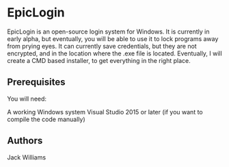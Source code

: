 # EpicLogin
EpicLogin is an open-source login system for Windows. It is currently in early alpha, but eventually, you will be able to use it
to lock programs away from prying eyes. It can currently save credentials, but they are not encrypted, and in the location where the .exe
file is located. Eventually, I will create a CMD based installer, to get everything in the right place.

## Prerequisites
You will need:

A working Windows system
Visual Studio 2015 or later (if you want to compile the code manually)

## Authors
Jack Williams
